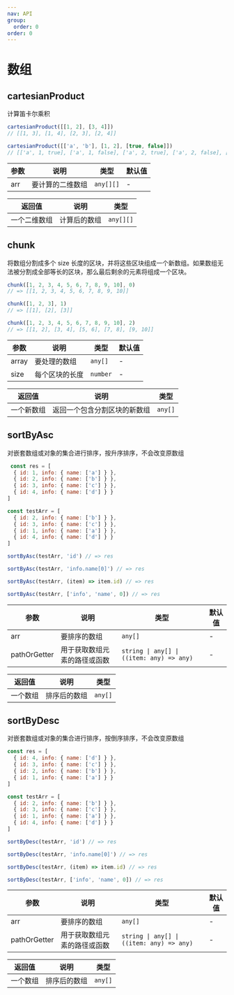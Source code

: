 ```yaml
---
nav: API
group:
  order: 0
order: 0
---
```


# 数组

## cartesianProduct

计算笛卡尔乘积

```javascript
cartesianProduct([[1, 2], [3, 4]])
// [[1, 3], [1, 4], [2, 3], [2, 4]]

cartesianProduct([['a', 'b'], [1, 2], [true, false]])
// [['a', 1, true], ['a', 1, false], ['a', 2, true], ['a', 2, false], ['b', 1, true], ['b', 1, false], ['b', 2, true], ['b', 2, false]]
```

| 参数  | 说明       | 类型  | 默认值 |
| ----- | ---------- | ----- | ------ |
| arr | 要计算的二维数组 | `any[][]` | -      |

| 返回值          | 说明                                           | 类型      |
| --------------- | ---------------------------------------------- | --------- |
| 一个二维数组 | 计算后的数组 | `any[][]` |

## chunk

将数组分割成多个 size 长度的区块，并将这些区块组成一个新数组。如果数组无法被分割成全部等长的区块，那么最后剩余的元素将组成一个区块。

```javascript
chunk([1, 2, 3, 4, 5, 6, 7, 8, 9, 10], 0)
// => [[1, 2, 3, 4, 5, 6, 7, 8, 9, 10]]

chunk([1, 2, 3], 1)
// => [[1], [2], [3]]

chunk([1, 2, 3, 4, 5, 6, 7, 8, 9, 10], 2)
// => [[1, 2], [3, 4], [5, 6], [7, 8], [9, 10]]
```

| 参数  | 说明       | 类型  | 默认值 |
| ----- | ---------- | ----- | ------ |
| array | 要处理的数组 | `any[]` | -      |
| size | 每个区块的长度 | `number` | -      |

| 返回值          | 说明                                           | 类型      |
| --------------- | ---------------------------------------------- | --------- |
| 一个新数组 | 返回一个包含分割区块的新数组 | `any[]` |

## sortByAsc

对嵌套数组或对象的集合进行排序，按升序排序，不会改变原数组

```javascript
 const res = [
  { id: 1, info: { name: ['a'] } },
  { id: 2, info: { name: ['b'] } },
  { id: 3, info: { name: ['c'] } },
  { id: 4, info: { name: ['d'] } }
]

const testArr = [
  { id: 2, info: { name: ['b'] } },
  { id: 3, info: { name: ['c'] } },
  { id: 1, info: { name: ['a'] } },
  { id: 4, info: { name: ['d'] } }
]

sortByAsc(testArr, 'id') // => res

sortByAsc(testArr, 'info.name[0]') // => res

sortByAsc(testArr, (item) => item.id) // => res

sortByAsc(testArr, ['info', 'name', 0]) // => res
```

| 参数  | 说明       | 类型  | 默认值 |
| ----- | ---------- | ----- | ------ |
| arr | 要排序的数组 | `any[]` | -      |
| pathOrGetter | 用于获取数组元素的路径或函数 | `string \| any[] \| ((item: any) => any)` | -      |

| 返回值          | 说明                                           | 类型      |
| --------------- | ---------------------------------------------- | --------- |
| 一个数组 | 排序后的数组 | `any[]` |

## sortByDesc

对嵌套数组或对象的集合进行排序，按倒序排序，不会改变原数组

```javascript
const res = [
  { id: 4, info: { name: ['d'] } },
  { id: 3, info: { name: ['c'] } },
  { id: 2, info: { name: ['b'] } },
  { id: 1, info: { name: ['a'] } }
]

const testArr = [
  { id: 2, info: { name: ['b'] } },
  { id: 3, info: { name: ['c'] } },
  { id: 1, info: { name: ['a'] } },
  { id: 4, info: { name: ['d'] } }
]

sortByDesc(testArr, 'id') // => res

sortByDesc(testArr, 'info.name[0]') // => res

sortByDesc(testArr, (item) => item.id) // => res

sortByDesc(testArr, ['info', 'name', 0]) // => res
```

| 参数  | 说明       | 类型  | 默认值 |
| ----- | ---------- | ----- | ------ |
| arr | 要排序的数组 | `any[]` | -      |
| pathOrGetter | 用于获取数组元素的路径或函数 | `string \| any[] \| ((item: any) => any)` | -      |

| 返回值          | 说明                                           | 类型      |
| --------------- | ---------------------------------------------- | --------- |
| 一个数组 | 排序后的数组 | `any[]` |